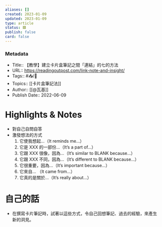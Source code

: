 ```yaml
---
aliases: []
created: 2023-01-09
updated: 2023-01-09
type: article
status: 🟩
publish: false
card: false
---
```

### Metadata
- Title:: 【教學】建立卡片盒筆記之間「連結」的七的方法
- URL:: https://readingoutpost.com/link-note-and-insight/
- Tags:: #📥️/📰️ 
- Topics::  [[卡片盒筆記法]]
- Author:: [[@瓦基]]
- Publish Date:: 2022-06-09

# Highlights & Notes

- 對自己自問自答
- 激發想法的方式
	1. 它使我想起…（It reminds me…） 
	2. 它是 XXX 的一部份…（It’s a part of…）
	3. 它跟 XXX 很像，因為…（It’s similar to BLANK because…） 
	4. 它跟 XXX 不同，因為…（It’s different to BLANK because…） 
	5. 它很重要，因為…（It’s important because…） 
	6. 它來自… （It came from…） 
	7. 它真的是關於…（It’s really about…）

# 自己的話
- 在撰寫卡片筆記時，試著以這些方式，令自己回想筆記、過去的經驗，來產生新的洞見。